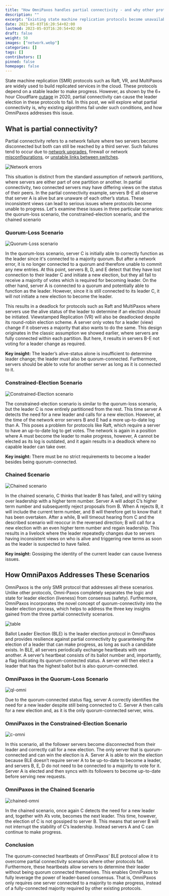 ```yaml
---
title: "How OmniPaxos handles partial connectivity - and why other protocols can’t"
description: ""
excerpt: "Existing state machine replication protocols become unavailable with partial connectivity. OmniPaxos solves the problem by distilling a minimal set of requirements for becoming the leader which separates liveness and safety logic and adds the novel concept of quorum-connectivity to leader election."
date: 2023-05-03T16:20:54+02:00
lastmod: 2023-05-03T16:20:54+02:00
draft: false
weight: 50
images: ["network.webp"]
categories: []
tags: []
contributors: []
pinned: false
homepage: false
---
```


State machine replication (SMR) protocols such as Raft, VR, and MultiPaxos are widely used to build replicated services in the cloud. These protocols depend on a stable leader to make progress. However, as shown by the 6+ hour Cloudflare [outage](https://blog.cloudflare.com/a-byzantine-failure-in-the-real-world/) in 2020, partial connectivity can cause the leader election in these protocols to fail. In this post, we will explore what partial connectivity is, why existing algorithms fail under such conditions, and how OmniPaxos addresses this issue.

## What is partial connectivity?
Partial connectivity refers to a network failure where two servers become disconnected but both can still be reached by a third server. Such failures tend to occur due to [network upgrades](https://github.com/elastic/elasticsearch/issues/9495), firewall or network [misconfigurations](https://github.com/elastic/elasticsearch/issues/6105), or [unstable links between switches](https://issues.apache.org/jira/browse/MAPREDUCE-1800).

![Network errors](partition.png)

This situation is distinct from the standard assumption of network partitions, where servers are either part of one partition or another. In partial connectivity, two connected servers may have differing views on the status of their peers. In the partial connectivity example, servers B-E all observe that server A is alive but are unaware of each other’s status. These inconsistent views can lead to serious issues where protocols become unable to progress. Let's examine these issues in three particular scenarios: the quorum-loss scenario, the constrained-election scenario, and the chained scenario

### Quorum-Loss Scenario

![Quorum-Loss scenario](quorum-loss-scenario.png)

In the quorum-loss scenario, server C is initially able to correctly function as the leader since it's connected to a majority quorum. But after a network error, it is no longer connected to a quorum and therefore unable to commit any new entries. At this point, servers B, D, and E detect that they have lost connection to their leader C and initiate a new election, but they all fail to receive a majority of votes which is required for becoming leader. On the other hand, server A is connected to a quorum and potentially able to function as the leader. However, since it is still connected to its leader C, it will not initiate a new election to become the leader.

This results in a deadlock for protocols such as Raft and MultiPaxos where servers use the alive status of the leader to determine if an election should be initiated. Viewstamped Replication (VR) will also be deadlocked despite its round-robin election scheme. A server only votes for a leader (view) change if it observes a majority that also wants to do the same. This design originates in the classic assumption we showed earlier, where servers are fully connected within each partition. But here, it results in servers B-E not voting for a leader change as required.

**Key insight:** The leader’s alive-status alone is insufficient to determine leader change; the leader must also be quorum-connected. Furthermore, servers should be able to vote for another server as long as it is connected to it.
 
### Constrained-Election Scenario

![Constrained-Election scenario](constrained-scenario.png)

The constrained-election scenario is similar to the quorum-loss scenario, but the leader C is now entirely partitioned from the rest. This time server A detects the need for a new leader and calls for a new election. However, at the time of the network error servers B and E had a more up-to-date log than A. This poses a problem for protocols like Raft, which require a server to have an up-to-date log to get votes. The network is again in a position where A must become the leader to make progress, however, A cannot be elected as its log is outdated, and it again results in a deadlock where no capable leader can take over.

**Key insight:** There must be no strict requirements to become a leader besides being quorum-connected.

### Chained Scenario

![Chained scenario](chained-scenario.png)

In the chained scenario, C thinks that leader B has failed, and will try taking over leadership with a higher term number. Server A will adopt C’s higher term number and subsequently reject proposals from B. When A rejects B, it will include the current term number, and B will therefore get to know that it has been overtaken. After a while, B will timeout hearing from C and the described scenario will reoccur in the reversed direction; B will call for a new election with an even higher term number and regain leadership. This results in a livelock where the leader repeatedly changes due to servers having inconsistent views on who is alive and triggering new terms as soon as the leader is suspected to have failed.

**Key insight:** Gossiping the identity of the current leader can cause liveness issues.

## How OmniPaxos Addresses These Scenarios
OmniPaxos is the only SMR protocol that addresses all these scenarios. Unlike other protocols, Omni-Paxos completely separates the logic and state for leader election (liveness) from consensus (safety). Furthermore, OmniPaxos incorporates the novel concept of quorum-connectivity into the leader election process, which helps to address the three key insights gained from the three partial connectivity scenarios.

![table](table.png)

Ballot Leader Election (BLE) is the leader election protocol in OmniPaxos and provides resilience against partial connectivity by guaranteeing the election of a leader that can make progress, as long as such a candidate exists. In BLE, all servers periodically exchange heartbeats with one another. A server’s heartbeat consists of its ballot number and, importantly, a flag indicating its quorum-connected status. A server will then elect a leader that has the highest ballot but is also quorum-connected.

### OmniPaxos in the Quorum-Loss Scenario

![ql-omni](quorum-loss-omnipaxos.png)

Due to the quorum-connected status flag, server A correctly identifies the need for a new leader despite still being connected to C. Server A then calls for a new election and, as it is the only quorum-connected server, wins.

### OmniPaxos in the Constrained-Election Scenario

![c-omni](constrained-omnipaxos.png)

In this scenario, all the follower servers become disconnected from their leader and correctly call for a new election. The only server that is quorum-connected and can win the election is A. Server A is able to win the election because BLE doesn’t require server A to be up-to-date to become a leader, and servers B, E, D do not need to be connected to a majority to vote for it. Server A is elected and then syncs with its followers to become up-to-date before serving new requests. 

### OmniPaxos in the Chained Scenario

![chained-omni](chained-omnipaxos.png)

In the chained scenario, once again C detects the need for a new leader and, together with A’s vote, becomes the next leader. This time, however, the election of C is not gossiped to server B. This means that server B will not interrupt the stability of C’s leadership. Instead servers A and C can continue to make progress.

### Conclusion
The quorum-connected heartbeats of OmniPaxos’ BLE protocol allow it to overcome partial connectivity scenarios where other protocols fail. Furthermore, these heartbeats allow servers to determine their leader without being quorum connected themselves. This enables OmniPaxos to fully leverage the power of leader-based consensus. That is, OmniPaxos only requires one server connected to a majority to make progress, instead of a fully-connected majority required by other existing protocols.
